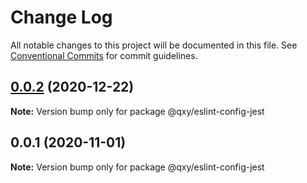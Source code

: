 # Change Log

All notable changes to this project will be documented in this file.
See [Conventional Commits](https://conventionalcommits.org) for commit guidelines.

## [0.0.2](https://github.com/qxy-fe/configs/compare/@qxy/eslint-config-jest@0.0.1...@qxy/eslint-config-jest@0.0.2) (2020-12-22)

**Note:** Version bump only for package @qxy/eslint-config-jest

## 0.0.1 (2020-11-01)

**Note:** Version bump only for package @qxy/eslint-config-jest
